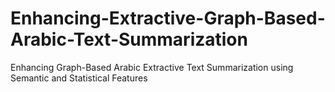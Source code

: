 # Enhancing-Extractive-Graph-Based-Arabic-Text-Summarization
Enhancing Graph-Based Arabic Extractive Text Summarization using Semantic and Statistical Features
